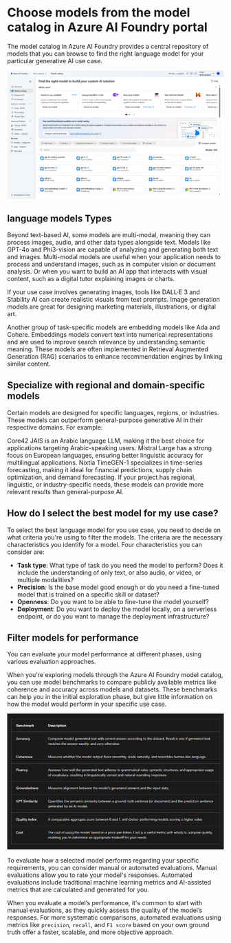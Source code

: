 # Choose models from the model catalog in Azure AI Foundry portal

The model catalog in Azure AI Foundry provides a central repository of models that you can browse to find the right language model for your particular generative AI use case.

![alt text](images/model-catalog.png)

## language models Types

Beyond text-based AI, some models are multi-modal, meaning they can process images, audio, and other data types alongside text. Models like GPT-4o and Phi3-vision are capable of analyzing and generating both text and images. Multi-modal models are useful when your application needs to process and understand images, such as in computer vision or document analysis. Or when you want to build an AI app that interacts with visual content, such as a digital tutor explaining images or charts.

If your use case involves generating images, tools like DALL·E 3 and Stability AI can create realistic visuals from text prompts. Image generation models are great for designing marketing materials, illustrations, or digital art.

Another group of task-specific models are embedding models like Ada and Cohere. Embeddings models convert text into numerical representations and are used to improve search relevance by understanding semantic meaning. These models are often implemented in Retrieval Augmented Generation (RAG) scenarios to enhance recommendation engines by linking similar content.

## Specialize with regional and domain-specific models

Certain models are designed for specific languages, regions, or industries. These models can outperform general-purpose generative AI in their respective domains. For example:

Core42 JAIS is an Arabic language LLM, making it the best choice for applications targeting Arabic-speaking users.
Mistral Large has a strong focus on European languages, ensuring better linguistic accuracy for multilingual applications.
Nixtla TimeGEN-1 specializes in time-series forecasting, making it ideal for financial predictions, supply chain optimization, and demand forecasting.
If your project has regional, linguistic, or industry-specific needs, these models can provide more relevant results than general-purpose AI.

## How do I select the best model for my use case?

To select the best language model for you use case, you need to decide on what criteria you're using to filter the models. The criteria are the necessary characteristics you identify for a model. Four characteristics you can consider are:

- **Task type**: What type of task do you need the model to perform? Does it include the understanding of only text, or also audio, or video, or multiple modalities?
- **Precision**: Is the base model good enough or do you need a fine-tuned model that is trained on a specific skill or dataset?
- **Openness**: Do you want to be able to fine-tune the model yourself?
- **Deployment**: Do you want to deploy the model locally, on a serverless endpoint, or do you want to manage the deployment infrastructure?

## Filter models for performance

You can evaluate your model performance at different phases, using various evaluation approaches.

When you're exploring models through the Azure AI Foundry model catalog, you can use model benchmarks to compare publicly available metrics like coherence and accuracy across models and datasets. These benchmarks can help you in the initial exploration phase, but give little information on how the model would perform in your specific use case.

![alt text](images/evaluate-nl-model.png)

To evaluate how a selected model performs regarding your specific requirements, you can consider manual or automated evaluations. Manual evaluations allow you to rate your model's responses. Automated evaluations include traditional machine learning metrics and AI-assisted metrics that are calculated and generated for you.

When you evaluate a model’s performance, it's common to start with manual evaluations, as they quickly assess the quality of the model’s responses. For more systematic comparisons, automated evaluations using metrics like `precision`, `recall`, and `F1 score` based on your own ground truth offer a faster, scalable, and more objective approach.
